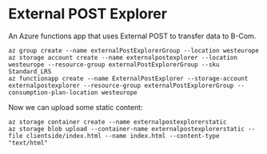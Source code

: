 # External POST Explorer

An Azure functions app that uses External POST to transfer data to B-Com.

	az group create --name externalPostExplorerGroup --location westeurope
	az storage account create --name externalpostexplorer --location westeurope --resource-group externalPostExplorerGroup --sku Standard_LRS
	az functionapp create --name ExternalPostExplorer --storage-account externalpostexplorer --resource-group externalPostExplorerGroup --consumption-plan-location westeurope

Now we can upload some static content:

	az storage container create --name externalpostexplorerstatic
	az storage blob upload --container-name externalpostexplorerstatic --file clientside/index.html --name index.html --content-type "text/html"
	
